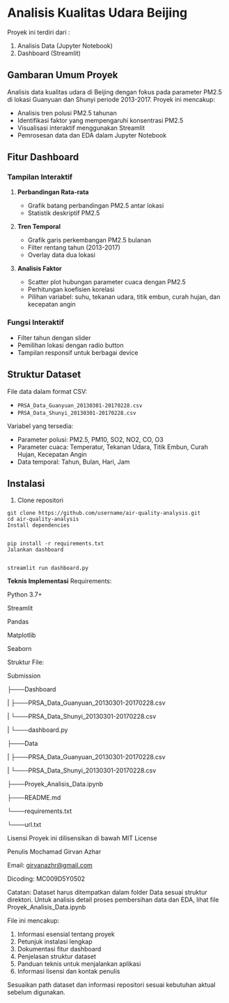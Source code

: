 # Analisis Kualitas Udara Beijing
Proyek ini terdiri dari :
1. Analisis Data (Jupyter Notebook)
2. Dashboard (Streamlit)
## Gambaran Umum Proyek
Analisis data kualitas udara di Beijing dengan fokus pada parameter PM2.5 di lokasi Guanyuan dan Shunyi periode 2013-2017. Proyek ini mencakup:

- Analisis tren polusi PM2.5 tahunan
- Identifikasi faktor yang mempengaruhi konsentrasi PM2.5
- Visualisasi interaktif menggunakan Streamlit
- Pemrosesan data dan EDA dalam Jupyter Notebook

## Fitur Dashboard
### Tampilan Interaktif
1. **Perbandingan Rata-rata**  
   - Grafik batang perbandingan PM2.5 antar lokasi
   - Statistik deskriptif PM2.5

2. **Tren Temporal**  
   - Grafik garis perkembangan PM2.5 bulanan
   - Filter rentang tahun (2013-2017)
   - Overlay data dua lokasi

3. **Analisis Faktor**  
   - Scatter plot hubungan parameter cuaca dengan PM2.5
   - Perhitungan koefisien korelasi
   - Pilihan variabel: suhu, tekanan udara, titik embun, curah hujan, dan kecepatan angin

### Fungsi Interaktif
- Filter tahun dengan slider
- Pemilihan lokasi dengan radio button
- Tampilan responsif untuk berbagai device

## Struktur Dataset
File data dalam format CSV:
- `PRSA_Data_Guanyuan_20130301-20170228.csv`
- `PRSA_Data_Shunyi_20130301-20170228.csv`

Variabel yang tersedia:
- Parameter polusi: PM2.5, PM10, SO2, NO2, CO, O3
- Parameter cuaca: Temperatur, Tekanan Udara, Titik Embun, Curah Hujan, Kecepatan Angin
- Data temporal: Tahun, Bulan, Hari, Jam

## Instalasi
1. Clone repositori
```
git clone https://github.com/username/air-quality-analysis.git
cd air-quality-analysis
Install dependencies


pip install -r requirements.txt
Jalankan dashboard


streamlit run dashboard.py
```
**Teknis Implementasi**
Requirements:

Python 3.7+

Streamlit

Pandas

Matplotlib

Seaborn

Struktur File:


Submission

├───Dashboard

| ├───PRSA_Data_Guanyuan_20130301-20170228.csv

| └───PRSA_Data_Shunyi_20130301-20170228.csv 

| └───dashboard.py

├───Data

| ├───PRSA_Data_Guanyuan_20130301-20170228.csv

| └───PRSA_Data_Shunyi_20130301-20170228.csv 

├───Proyek_Analisis_Data.ipynb

├───README.md

└───requirements.txt

└───url.txt

Lisensi
Proyek ini dilisensikan di bawah MIT License

Penulis
Mochamad Girvan Azhar

Email: girvanazhr@gmail.com

Dicoding: MC009D5Y0502

Catatan:
Dataset harus ditempatkan dalam folder Data sesuai struktur direktori. Untuk analisis detail proses pembersihan data dan EDA, lihat file Proyek_Analisis_Data.ipynb

File ini mencakup:
1. Informasi esensial tentang proyek
2. Petunjuk instalasi lengkap
3. Dokumentasi fitur dashboard
4. Penjelasan struktur dataset
5. Panduan teknis untuk menjalankan aplikasi
6. Informasi lisensi dan kontak penulis

Sesuaikan path dataset dan informasi repositori sesuai kebutuhan aktual sebelum digunakan.
